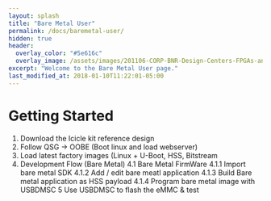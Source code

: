 ```yaml
---
layout: splash
title: "Bare Metal User"
permalink: /docs/baremetal-user/
hidden: true
header:
  overlay_color: "#5e616c"
  overlay_image: /assets/images/201106-CORP-BNR-Design-Centers-FPGAs-and-plds-Banner-2880x280.jpg
excerpt: "Welcome to the Bare Metal User page."
last_modified_at: 2018-01-10T11:22:01-05:00
---
```


# Getting Started

1. Download the Icicle kit reference design
2. Follow QSG -> OOBE (Boot linux and load webserver)
3. Load latest factory images (Linux + U-Boot, HSS, Bitstream
4. Development Flow (Bare Metal)
4.1 Bare Metal FirmWare
4.1.1 Import bare metal SDK
4.1.2 Add / edit bare meatl application
4.1.3 Build Bare metal application as HSS payload
4.1.4 Program bare metal image with USBDMSC
5 Use USBDMSC to flash the eMMC & test
